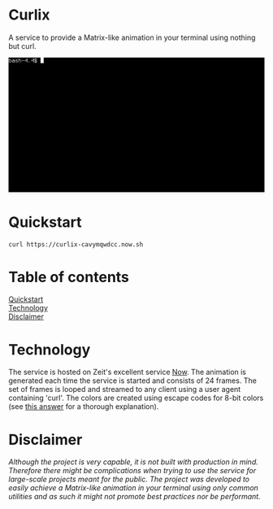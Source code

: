 Curlix
======
A service to provide a Matrix-like animation in your terminal using nothing but curl.

<p align="center">
  <img alt="Demo" src="https://github.com/AlexGustafsson/curlix/raw/master/demo.gif">
<p>

# Quickstart
<a name="quickstart"></a>

```
curl https://curlix-cavymqwdcc.now.sh
```

# Table of contents

[Quickstart](#quickstart)<br/>
[Technology](#technology)<br />
[Disclaimer](#disclaimer)

# Technology
<a name="technology"></a>

The service is hosted on Zeit's excellent service [Now](curlix-cavymqwdcc.now.sh). The animation is generated each time the service is started and consists of 24 frames. The set of frames is looped and streamed to any client using a user agent containing 'curl'. The colors are created using escape codes for 8-bit colors (see [this answer](https://stackoverflow.com/a/33206814/2202033) for a thorough explanation).

# Disclaimer
<a name="disclaimer"></a>

_Although the project is very capable, it is not built with production in mind. Therefore there might be complications when trying to use the service for large-scale projects meant for the public. The project was developed to easily achieve a Matrix-like animation in your terminal using only common utilities and as such it might not promote best practices nor be performant._
